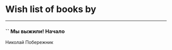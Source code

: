 # Wish list of books by [](http://vk.com/id10038681)
---

### `` Мы выжили! Начало
Николай Побережник

